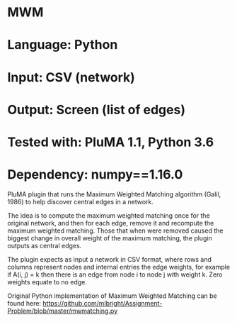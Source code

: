 # MWM
# Language: Python
# Input: CSV (network)
# Output: Screen (list of edges)
# Tested with: PluMA 1.1, Python 3.6
# Dependency: numpy==1.16.0

PluMA plugin that runs the Maximum Weighted Matching algorithm (Galil, 1986)
to help discover central edges in a network.

The idea is to compute the maximum weighted matching once for the original network,
and then for each edge, remove it and recompute the maximum weighted matching.
Those that when were removed caused the biggest change in overall weight of the maximum
matching, the plugin outputs as central edges.

The plugin expects as input a network in CSV format, where rows and columns represent
nodes and internal entries the edge weights, for example if A(i, j) = k then there
is an edge from node i to node j with weight k.  Zero weights equate to no edge.

Original Python implementation of Maximum Weighted Matching can be found here:
https://github.com/mlbright/Assignment-Problem/blob/master/mwmatching.py


